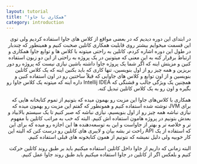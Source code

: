 ```yaml
---
layout: tutorial
title: "همکاری با جاوا"
category: introduction
---
```



<div dir="rtl" markdown="1">



در ابتدای این دوره دیدیم که در بعضی مواقع از کلاس های جاوا استفاده کردیم ولی توی این قسمت میخوایم بیشتر روی قابلیت همکاری کاتلین صحبت کنیم و همینطور که چندبار در طول این دوره اشاره کردم، کاتلین به راحتی میتونه با کلاس ها و توابع جاوا همکاری و ارتباط برقرار کنه به این معنی که میتونین در یک پروژه به راحتی از این دو زبون استفاده کنین و مزیتش اینه که اگر شما یک پروژه جاوا داشته باشین نیازی نیست که پروژه رو دور بریزین و همه چیز رو از اول بنویسین، تنها کاری که باید بکنین اینه که یک کلاس کاتلین بنویسین و از اون توابع و کلاس های جاوایی که قبلاً ساختین رو در اون استفاده کنین و همچنین یک ویژگی جالب و قشنگی که Intellij IDEA داره اینه که میتونه یک کلاس جاوا رو بگیره و اون رو به یک کلاس کاتلین تبدیل کنه.

همکاری با  کلاس‌های جاوا این مزیت رو بهمون میده که بتونیم از تموم کتابخانه هایی که برای JVM نوشته شده استفاده کنیم و همونطور که گفتم این مزیت رو بهمون میده که نیازی نباشه همه چیز رو از اول بنویسیم، نیازی نباشه که صبر کنیم تا یک سیستم بالابیاد و بعدش بتونیم در پروژه هامون استفاده اش کنیم. البته که خب به مراتب کاتلین با مفهوم تر و خلاصه تر و بهتر از جاواست و این به توسعه‌دهنده ها این اجازه رو میده که برای این که استفاده از یک API راحت تر بشه بیان و لایبری های کاتلین رو درست کنن که البته این کار خوبیه ولی دلیل نمیشه که نتونیم از همون کتابخونه های قبلی استفاده کنیم.

البته زمانی که داریم از جاوا داخل کاتلین استفاده میکنیم باید بر طبق روند کاتلین حرکت کنیم و بلعکس اگر از کاتلین در جاوا استفاده میکنیم باید طبق روند جاوا عمل کنیم.

</div>
